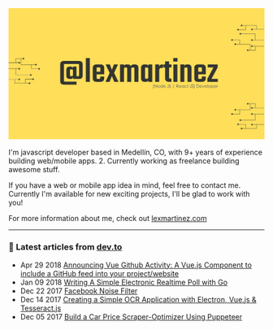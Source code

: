 [![Hi. I'm Lex 👋🏻](https://github.com/lexmartinez/lexmartinez/raw/master/readme-card-v3.jpg?v=3)](https://lexmartinez.com)

I'm javascript developer based in Medellín, CO, with 9+ years of experience building web/mobile apps. 2. Currently working as freelance building awesome stuff.

If you have a web or mobile app idea in mind, feel free to contact me. Currently I'm available for new exciting projects, I'll be glad to work with you!

For more information about me, check out [lexmartinez.com](https://lexmartinez.com)

<hr>

### 📝 Latest articles from [dev.to](https://dev.to/lexmartinez)

- Apr 29 2018 [Announcing Vue Github Activity: A Vue.js Component to include a GitHub feed into your project/website](https://dev.to/lexmartinez/announcing-vue-github-activity-a-vuejs-component-to-include-a-github-feed-into-your-projectwebsite-4ge8)
- Jan 09 2018 [Writing A Simple Electronic Realtime Poll with Go](https://dev.to/lexmartinez/writing-a-simple-electronic-realtime-poll-with-go-4ejg)
- Dec 22 2017 [Facebook Noise Filter](https://dev.to/lexmartinez/facebook-noise-filter-2m75)
- Dec 14 2017 [Creating a Simple OCR Application with Electron, Vue.js & Tesseract.js](https://dev.to/lexmartinez/creating-a-simple-ocr-application-with-electron-vuejs--tesseractjs-bnk)
- Dec 05 2017 [Build a Car Price Scraper-Optimizer Using Puppeteer](https://dev.to/lexmartinez/build-a-car-price-scraper-optimizer-using-puppeteer-38p)
